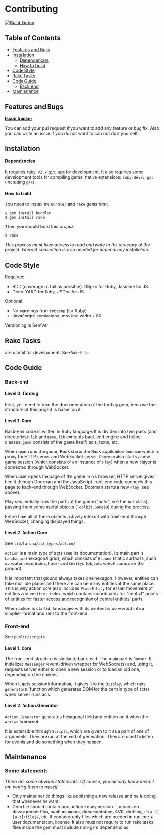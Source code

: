 # Contributing
[![Build Status](https://travis-ci.org/sprkweb/tarona.svg?branch=master)](https://travis-ci.org/sprkweb/tarona)

## Table of Contents

* [Features and Bugs](#features-and-bugs)
* [Installation](#installation)
  * [Dependencies](#dependencies)
  * [How to build](#how-to-build)
* [Code Style](#code-style)
* [Rake Tasks](#rake-tasks)
* [Code Guide](#code-guide)
  * [Back end](#back-end)
* [Maintenance](#maintenance)

## Features and Bugs
**[Issue tracker](https://github.com/sprkweb/tarona/issues)**

You can add your pull request if you want to add any feature or bug fix. Also
you can write an issue if you do not want to/can not do it yourself.

## Installation
#### Dependencies
It requires `ruby v2.x`, `git`, `npm` for development. It also requires some
development tools for compiling gems' native extensions: `ruby-devel`,
`gcc` (including `g++`).

#### How to build
You need to install the `bundler` and `rake` gems first:

    $ gem install bundler
    $ gem install rake

Then you should build this project:

    $ rake

*This process must have access to read and write to the directory of the
project. Internet connection is also needed for dependency installation.*

## Code Style
Required:
- BDD (coverage as full as possible). RSpec for Ruby, Jasmine for JS.
- Docs. YARD for Ruby, JSDoc for JS.

Optional:
- No warnings from `rubocop` (for Ruby)
- JavaScript: semicolons, max line width = 80.

Versioning is SemVer

## Rake Tasks
are useful for development.
See `Rakefile`

## Code Guide
### Back-end
#### Level 0. Tardvig

First, you need to read the documentation of the tardvig gem, because the
structure of this project is based on it.

#### Level 1. Core
Back-end code is written in Ruby language. It is divided into two parts (and
directories): `lib` and `game`. `lib` contents back-end engine and helper
classes, `game` consists of the game itself: acts, texts, etc.

When user runs the game, Rack starts the Rack application `Doorman` which is
proxy for HTTP server and WebSocket server. `Doorman` also starts a new game
session (which consists of an instance of `Play`) when a new player is connected
through WebSocket.

When user opens the page of the game in his browser, HTTP server gives him it
through Doorman and the JavaScript front-end code connects this page to back-end
through WebSocket. Doorman starts a new `Play` (see above).

Play sequentially runs the parts of the game ("acts"; see the `Act` class),
passing them some useful objects (`Toolkit`, `GameIO`) during the process.

Entire time all of these objects actively interact with front-end through
WebSocket, changing displayed things.

#### Level 2. Action Core
See `lib/tarona/act_types/action/`.

`Action` is a main type of acts (see its documentation).
Its main part is `Landscape` (hexagonal grid), which consists of `Ground`
(static surfaces, such as water, mountains, floor) and `Entity`s (objects
which stands on the ground).

It is important that ground always takes one hexagon. However, entities can
take multiple places and there are can be many entities at the same place.
This is why action core also includes `PlaceEntity` for easier movement
of entities and `entities_index`, which contains coordinates for
"central" points of entities for faster access and recognition of
central entities' parts.

When action is started, landscape with its content is converted into
a simplier format and sent to the front-end.

### Front-end
See `public/scripts`.

#### Level 1. Core
The front-end structure is similar to back-end. The main part is `Runner`.
It initializes `Messenger` (event-driven wrapper for WebSockets) and, using it,
requests server either to open a new session or to load an old one, depending
on the cookies.

When it gets session information, it gives it to the `Display`, which runs
`generator`s (function which generates DOM for the certain type of acts) when
server runs acts.

#### Level 2. Action.Generator
`Action.Generator` generates hexagonal field and entities on it when the
`Action` is started.

It is extensible through `Scripts`, which are given to it as a part of one
of arguments. They are run at the end of generation. They are used to listen
for events and do something when they happen.

## Maintenance
### Some statements
*There are some obvious statements. Of course, you already know them.
I am writing them to myself.*
* Only maintainer do things like publishing a new release and he is doing that
whenever he want.
* Gem file should contain production-ready version. It means no development
files, such as specs, documentation, CVS, dotfiles, `/^[A-Z][a-z]+file$/`, etc.
It contains only files which are needed in runtime + user documentation,
license.
It also must not require to run rake tasks: files inside the gem must include
non-gem dependencies.
